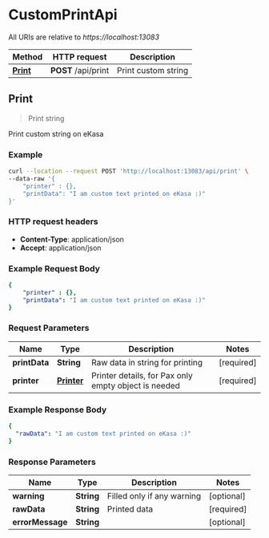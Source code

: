 # CustomPrintApi

All URIs are relative to *https://localhost:13083*

Method | HTTP request | Description
------------- | ------------- | -------------
[**Print**](CustomPrintApi.md#Print) | **POST** /api/print | Print custom string

## Print

> Print string

Print custom string on eKasa

### Example

```bash
curl --location --request POST 'http://localhost:13083/api/print' \
--data-raw '{
    "printer" : {},
    "printData": "I am custom text printed on eKasa :)"
}'
```

### HTTP request headers

- **Content-Type**: application/json
- **Accept**: application/json

### Example Request Body

```yaml
{
    "printer" : {},
    "printData": "I am custom text printed on eKasa :)"
}
```

### Request Parameters

Name | Type | Description | Notes
------------ | ------------- | ------------- | -------------
**printData** | **String** | Raw data in string for printing | [required] 
**printer** | [**Printer**](Printer.md) | Printer details, for Pax only empty object is needed | [required]

### Example Response Body

```yaml
{
  "rawData": "I am custom text printed on eKasa :)"
}
```

### Response Parameters

Name | Type | Description | Notes
------------ | ------------- | ------------- | -------------
**warning** | **String** | Filled only if any warning | [optional] 
**rawData** | **String** | Printed data | [required] 
**errorMessage** | **String** |  | [optional] 

